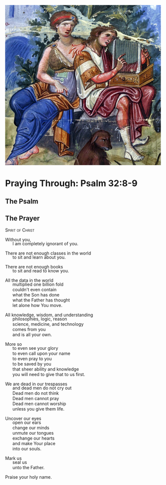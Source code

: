 <img class="intro-right" src="art-paris-psalter.jpg">

<style>
  li {list-style-type: none;}
  p + ul {
    margin-top: -18px;
}
</style>

# Praying Through: Psalm 32:8-9

## The Psalm

## The Prayer

<div style="font-variant: small-caps;">
Spirit of Christ
</div>

Without you,
* I am completely ignorant of you.

There are not enough classes in the world
* to sit and learn about you.

There are not enough books
* to sit and read to know you.

All the data in the world
* multiplied one billion fold
* couldn't even contain 
* what the Son has done
* what the Father has thought
* let alone how You move.

All knowledge, wisdom, and understanding
* philosophies, logic, reason
* science, medicine, and technology
* comes from you
* and is all your own.

More so
* to even see your glory
* to even call upon your name
* to even pray to you
* to be saved by you
* that sheer ability and knowledge
* you will need to give that to us first.

We are dead in our trespasses
* and dead men do not cry out
* Dead men do not think
* Dead men cannot pray
* Dead men cannot worship
* unless you give them life.

Uncover our eyes
* open our ears
* change our minds
* unmute our tongues
* exchange our hearts
* and make Your place
* into our souls.

Mark us
* seal us
* unto the Father.

Praise your holy name.

